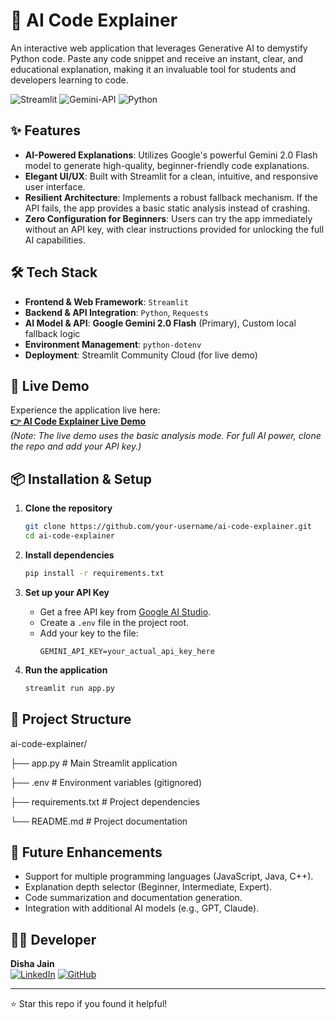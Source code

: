 # 🤖 AI Code Explainer

An interactive web application that leverages Generative AI to demystify Python code. Paste any code snippet and receive an instant, clear, and educational explanation, making it an invaluable tool for students and developers learning to code.

![Streamlit](https://img.shields.io/badge/Streamlit-FF4B4B?style=for-the-badge&logo=Streamlit&logoColor=white)
![Gemini-API](https://img.shields.io/badge/Google%20Gemini-4285F4?style=for-the-badge&logo=google&logoColor=white)
![Python](https://img.shields.io/badge/Python-3776AB?style=for-the-badge&logo=python&logoColor=white)

## ✨ Features

- **AI-Powered Explanations**: Utilizes Google's powerful Gemini 2.0 Flash model to generate high-quality, beginner-friendly code explanations.
- **Elegant UI/UX**: Built with Streamlit for a clean, intuitive, and responsive user interface.
- **Resilient Architecture**: Implements a robust fallback mechanism. If the API fails, the app provides a basic static analysis instead of crashing.
- **Zero Configuration for Beginners**: Users can try the app immediately without an API key, with clear instructions provided for unlocking the full AI capabilities.

## 🛠️ Tech Stack

- **Frontend & Web Framework**: `Streamlit`
- **Backend & API Integration**: `Python`, `Requests`
- **AI Model & API**: **Google Gemini 2.0 Flash** (Primary), Custom local fallback logic
- **Environment Management**: `python-dotenv`
- **Deployment**: Streamlit Community Cloud (for live demo)

## 🚀 Live Demo

Experience the application live here:  
**[👉 AI Code Explainer Live Demo](https://ai-code-explainer-cgi6dou2aer6yldctlghkr.streamlit.app/)**  
*(Note: The live demo uses the basic analysis mode. For full AI power, clone the repo and add your API key.)*

## 📦 Installation & Setup

1.  **Clone the repository**
    ```bash
    git clone https://github.com/your-username/ai-code-explainer.git
    cd ai-code-explainer
    ```

2.  **Install dependencies**
    ```bash
    pip install -r requirements.txt
    ```

3.  **Set up your API Key**
    - Get a free API key from [Google AI Studio](https://aistudio.google.com/app/apikey).
    - Create a `.env` file in the project root.
    - Add your key to the file:
      ```env
      GEMINI_API_KEY=your_actual_api_key_here
      ```

4.  **Run the application**
    ```bash
    streamlit run app.py
    ```

## 📁 Project Structure
ai-code-explainer/

├── app.py # Main Streamlit application

├── .env # Environment variables (gitignored)

├── requirements.txt # Project dependencies

└── README.md # Project documentation


## 🔮 Future Enhancements

- Support for multiple programming languages (JavaScript, Java, C++).
- Explanation depth selector (Beginner, Intermediate, Expert).
- Code summarization and documentation generation.
- Integration with additional AI models (e.g., GPT, Claude).

## 👨‍💻 Developer

**Disha Jain**  
[![LinkedIn](https://img.shields.io/badge/LinkedIn-0A66C2?style=flat&logo=linkedin&logoColor=white)](https://www.linkedin.com/in/disha-jain-562940251/)
[![GitHub](https://img.shields.io/badge/GitHub-181717?style=flat&logo=github&logoColor=white)](https://github.com/D562-jain)

---
⭐ Star this repo if you found it helpful!
